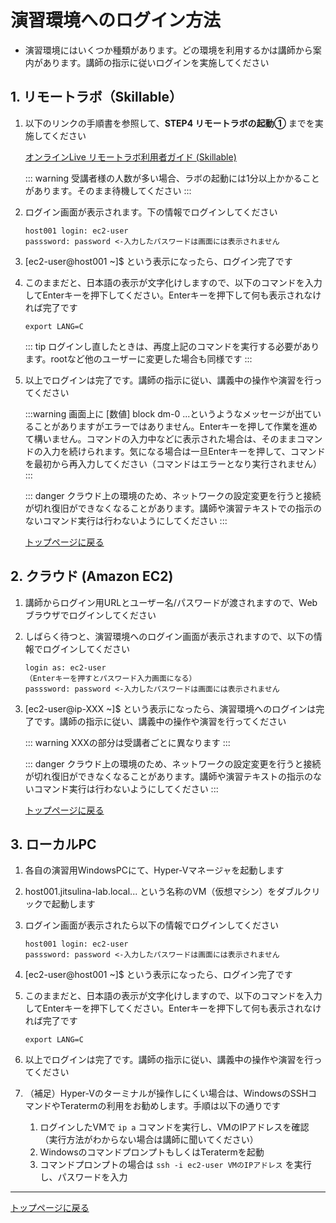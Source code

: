 演習環境へのログイン方法
==
- 演習環境にはいくつか種類があります。どの環境を利用するかは講師から案内があります。講師の指示に従いログインを実施してください

## 1. リモートラボ（Skillable）
1. 以下のリンクの手順書を参照して、**STEP4 リモートラボの起動①** までを実施してください

    [オンラインLive リモートラボ利用者ガイド (Skillable)](https://teachme.jp/69155/manuals/20396002)

    ::: warning
    受講者様の人数が多い場合、ラボの起動には1分以上かかることがあります。そのまま待機してください
    :::

2. ログイン画面が表示されます。下の情報でログインしてください
    ```
    host001 login: ec2-user
    passsword: password <-入力したパスワードは画面には表示されません
    ```
3. [ec2-user@host001 ~]$ という表示になったら、ログイン完了です

4. このままだと、日本語の表示が文字化けしますので、以下のコマンドを入力してEnterキーを押下してください。Enterキーを押下して何も表示されなければ完了です
   ```
   export LANG=C
   ```

   ::: tip
   ログインし直したときは、再度上記のコマンドを実行する必要があります。rootなど他のユーザーに変更した場合も同様です
   :::

5. 以上でログインは完了です。講師の指示に従い、講義中の操作や演習を行ってください

    :::warning
    画面上に [数値] block dm-0 ...というようなメッセージが出ていることがありますがエラーではありません。Enterキーを押して作業を進めて構いません。コマンドの入力中などに表示された場合は、そのままコマンドの入力を続けられます。気になる場合は一旦Enterキーを押して、コマンドを最初から再入力してください（コマンドはエラーとなり実行されません）   
    :::

    ::: danger
    クラウド上の環境のため、ネットワークの設定変更を行うと接続が切れ復旧ができなくなることがあります。講師や演習テキストでの指示のないコマンド実行は行わないようにしてください
    :::

    [トップページに戻る](../index.md)

## 2. クラウド (Amazon EC2) 
1. 講師からログイン用URLとユーザー名/パスワードが渡されますので、Webブラウザでログインしてください
2. しばらく待つと、演習環境へのログイン画面が表示されますので、以下の情報でログインしてください

    ```
    login as: ec2-user
    （Enterキーを押すとパスワード入力画面になる）
    passsword: password <-入力したパスワードは画面には表示されません
    ```

3. [ec2-user@ip-XXX ~]$ という表示になったら、演習環境へのログインは完了です。講師の指示に従い、講義中の操作や演習を行ってください

    ::: warning
    XXXの部分は受講者ごとに異なります
    :::

    ::: danger 
    クラウド上の環境のため、ネットワークの設定変更を行うと接続が切れ復旧ができなくなることがあります。講師や演習テキストの指示のないコマンド実行は行わないようにしてください
    :::

    [トップページに戻る](../index.md)

## 3. ローカルPC
1. 各自の演習用WindowsPCにて、Hyper-Vマネージャを起動します
2. host001.jitsulina-lab.local... という名称のVM（仮想マシン）をダブルクリックで起動します
3. ログイン画面が表示されたら以下の情報でログインしてください
    ```
    host001 login: ec2-user
    passsword: password <-入力したパスワードは画面には表示されません
    ```
4. [ec2-user@host001 ~]$ という表示になったら、ログイン完了です

5. このままだと、日本語の表示が文字化けしますので、以下のコマンドを入力してEnterキーを押下してください。Enterキーを押下して何も表示されなければ完了です
   ```
   export LANG=C
   ```
6. 以上でログインは完了です。講師の指示に従い、講義中の操作や演習を行ってください
7. （補足）Hyper-Vのターミナルが操作しにくい場合は、WindowsのSSHコマンドやTeratermの利用をお勧めします。手順は以下の通りです
    1. ログインしたVMで `ip a` コマンドを実行し、VMのIPアドレスを確認（実行方法がわからない場合は講師に聞いてください）
    2. WindowsのコマンドプロンプトもしくはTeratermを起動
    3. コマンドプロンプトの場合は `ssh -i ec2-user VMのIPアドレス` を実行し、パスワードを入力

---
[トップページに戻る](../index.md)